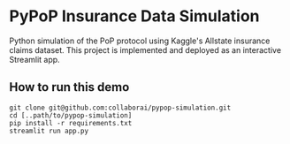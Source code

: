 # PyPoP Insurance Data Simulation

Python simulation of the PoP protocol using Kaggle's Allstate insurance claims dataset. 
This project is implemented and deployed as an interactive Streamlit app.

## How to run this demo
```
git clone git@github.com:collaborai/pypop-simulation.git
cd [..path/to/pypop-simulation]
pip install -r requirements.txt
streamlit run app.py
```